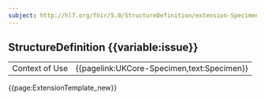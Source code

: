 ```yaml
---
subject: http://hl7.org/fhir/5.0/StructureDefinition/extension-Specimen.container.location
---
```

## StructureDefinition {{variable:issue}}

<table id="addToTranspose">
<tr><td>Context of Use</td>
<td>{{pagelink:UKCore-Specimen,text:Specimen}}</td>
</tr>
</table>

{{page:ExtensionTemplate_new}}